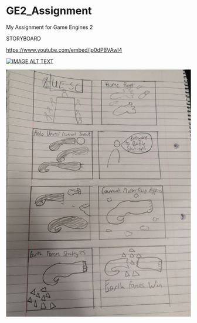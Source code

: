 # GE2_Assignment
My Assignment for Game Engines 2

STORYBOARD 

https://www.youtube.com/embed/jp0dPBVAwI4

[![IMAGE ALT TEXT](http://img.youtube.com/vi/jp0dPBVAwI4/0.jpg)](http://www.youtube.com/watch?v=jp0dPBVAwI4 "Video Title")

![](Images/storyboard.jpg)